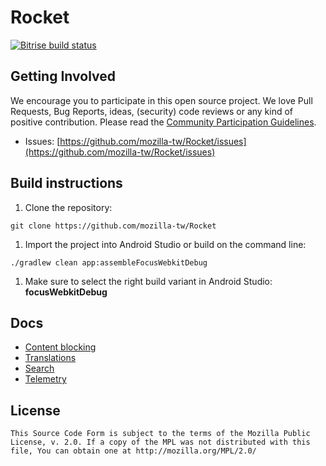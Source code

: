 # Rocket
[![Bitrise build status](https://www.bitrise.io/app/2bee753c3b6709ca/status.svg?token=wKSNHE4YO8gQHd2W_I0tNg&branch=master)](https://www.bitrise.io/app/2bee753c3b6709ca)

Getting Involved
----------------

We encourage you to participate in this open source project. We love Pull Requests, Bug Reports, ideas, (security) code reviews or any kind of positive contribution. Please read the [Community Participation Guidelines](https://www.mozilla.org/en-US/about/governance/policies/participation/).

* Issues: [https://github.com/mozilla-tw/Rocket/issues](https://github.com/mozilla-tw/Rocket/issues)

Build instructions
------------------

1. Clone the repository:

  ```shell
  git clone https://github.com/mozilla-tw/Rocket
  ```

1. Import the project into Android Studio or build on the command line:

  ```shell
  ./gradlew clean app:assembleFocusWebkitDebug
  ```

1. Make sure to select the right build variant in Android Studio: **focusWebkitDebug**

Docs
----

* [Content blocking](docs/contentblocking.md)
* [Translations](docs/translations.md)
* [Search](docs/search.md)
* [Telemetry](docs/telemetry.md)

License
-------

    This Source Code Form is subject to the terms of the Mozilla Public
    License, v. 2.0. If a copy of the MPL was not distributed with this
    file, You can obtain one at http://mozilla.org/MPL/2.0/
